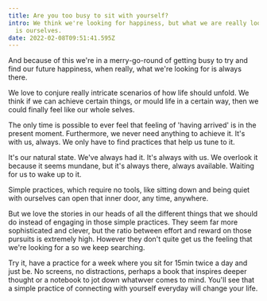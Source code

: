 ```yaml
---
title: Are you too busy to sit with yourself?
intro: We think we're looking for happiness, but what we are really looking for
  is ourselves.
date: 2022-02-08T09:51:41.595Z
---
```

And because of this we're in a merry-go-round of getting busy to try and find our future happiness, when really, what we're looking for is always there.

We love to conjure really intricate scenarios of how life should unfold. We think if we can achieve certain things, or mould life in a certain way, then we could finally feel like our whole selves.

The only time is possible to ever feel that feeling of 'having arrived' is in the present moment. Furthermore, we never need anything to achieve it. It's with us, always. We only have to find practices that help us tune to it.

It's our natural state. We've always had it. It's always with us. We overlook it because it seems mundane, but it's always there, always available. Waiting for us to wake up to it.

Simple practices, which require no tools, like sitting down and being quiet with ourselves can open that inner door, any time, anywhere.

But we love the stories in our heads of all the different things that we should do instead of engaging in those simple practices. They seem far more sophisticated and clever, but the ratio between effort and reward on those pursuits is extremely high. However they don't quite get us the feeling that we're looking for a so we keep searching.

Try it, have a practice for a week where you sit for 15min twice a day and just be. No screens, no distractions, perhaps a book that inspires deeper thought or a notebook to jot down whatwver comes to mind. You'll see that a simple practice of connecting with yourself everyday will change your life.
